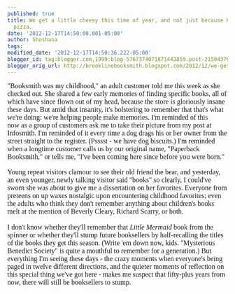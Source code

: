 ```yaml
---
published: true
title: We get a little cheesy this time of year, and not just because Kate brought
  pizza.
date: '2012-12-17T14:50:00.001-05:00'
author: Shoshana
tags: 
modified_date: '2012-12-17T14:50:36.222-05:00'
blogger_id: tag:blogger.com,1999:blog-5767374071871443859.post-2150437698380856983
blogger_orig_url: http://brooklinebooksmith.blogspot.com/2012/12/we-get-little-cheesy-this-time-of-year.html
---
```


<span style="font-family: Georgia, serif; font-size: 12pt;">"Booksmith was my childhood," an adult customer&nbsp;told me this week as she checked out. She shared a few early memories of finding specific books, all of which have since flown out of my head, because the store is gloriously insane these days.&nbsp;But amid that insanity, it's bolstering to remember that that's what we're doing: we're helping people make memories. I'm reminded of this now&nbsp;as a group of customers ask me to take their picture from my post at Infosmith. I'm reminded of it every time&nbsp;a dog drags his or her owner from the street straight to the register. (Psssst -&nbsp;we have dog biscuits.) I'm reminded when a longtime customer calls us by our original name, "Paperback Booksmith," or tells me, "I've been coming here since before you were born."</span><br /><br /><span style="font-family: Georgia, serif; font-size: 12pt;">Young repeat visitors clamour to see their old friend the bear, and yesterday, an even younger, newly talking visitor said "books" so clearly, I could've sworn she was about to give me a dissertation on her favorites. Everyone from preteens on up waxes nostalgic upon encountering childhood favorites; even the adults who think they don't remember anything about children's books melt at the mention of Beverly Cleary, Richard Scarry, or both.<br /><br />I don't know whether they'll remember that <em>Little Mermaid</em> book from the spinner or whether they'll stump future booksellers by half-recalling the titles of the books they get this season. (Write 'em down now, kids. "Mysterious Benedict Society" is quite a mouthful to remember for a generation.) But everything I'm seeing these days - the crazy moments when everyone's being paged in twelve different directions, and the quieter moments of reflection on this special thing we've got here - makes me suspect that fifty-plus years from now, there will still be booksellers to stump.</span><br />